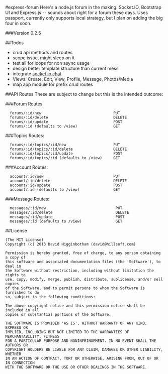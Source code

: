 #express-forum
Here's a node.js forum in the making. Socket.IO, Bootstrap UI and Express.js -- sounds about right for a forum these days. Uses passport, currently only supports local strategy, but I plan on adding the big four in soon.

###Version
0.2.5

##Todos
- crud api methods and routes
- scope issue, might sleep on it 
- test all for loops for non async usage
- design better template structure than current mess
- integrate [socket.io chat](https://github.com/dhigginbotham/rwi-chat)
- Views: Create, Edit, View, Profile, Message, Photos/Media
- map app module for prefix crud routes

##API Routes
These are subject to change but this is the intended outcome:

###Forum Routes:
```
  forums/:id/new                                PUT
  forums/:id/delete                             DELETE
  forums/:id/update                             POST
  forums/:id (defaults to /view)                GET
```

###Topics Routes:
```
  forums/:id/topics/:id/new                     PUT
  forums/:id/topics/:id/delete                  DELETE
  forums/:id/topics/:id/update                  POST
  forums/:id/topics/:id (defaults to /view)     GET
```

###Account Routes:
```
  account/:id/new                               PUT
  account/:id/delete                            DELETE
  account/:id/update                            POST
  account/:id (defaults to /view)               GET
```

###Message Routes:
```
  messages/:id/new                               PUT
  messages/:id/delete                            DELETE
  messages/:id/update                            POST
  messages/:id (defaults to /view)               GET
```

##License
```
(The MIT License)
Copyright (c) 2013 David Higginbotham (david@hillsoft.com)

Permission is hereby granted, free of charge, to any person obtaining a copy of
this software and associated documentation files (the 'Software'), to deal in
the Software without restriction, including without limitation the rights to
use, copy, modify, merge, publish, distribute, sublicense, and/or sell copies
of the Software, and to permit persons to whom the Software is furnished to do
so, subject to the following conditions:

The above copyright notice and this permission notice shall be included in all 
copies or substantial portions of the Software.

THE SOFTWARE IS PROVIDED 'AS IS', WITHOUT WARRANTY OF ANY KIND, EXPRESS OR 
IMPLIED, INCLUDING BUT NOT LIMITED TO THE WARRANTIES OF MERCHANTABILITY, FITNESS 
FOR A PARTICULAR PURPOSE AND NONINFRINGEMENT. IN NO EVENT SHALL THE AUTHORS OR 
COPYRIGHT HOLDERS BE LIABLE FOR ANY CLAIM, DAMAGES OR OTHER LIABILITY, WHETHER 
IN AN ACTION OF CONTRACT, TORT OR OTHERWISE, ARISING FROM, OUT OF OR IN CONNECTION 
WITH THE SOFTWARE OR THE USE OR OTHER DEALINGS IN THE SOFTWARE.
```